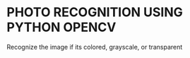 # PHOTO RECOGNITION USING PYTHON OPENCV

Recognize the image if its colored, grayscale, or transparent
